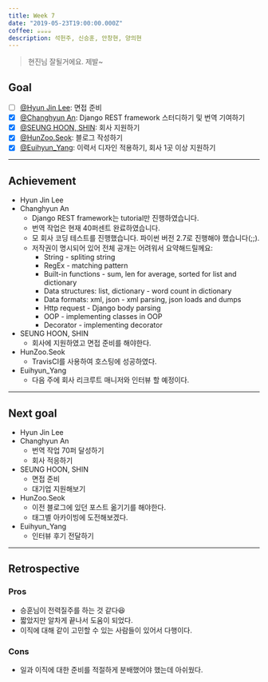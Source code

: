 ```yaml
---
title: Week 7
date: "2019-05-23T19:00:00.000Z"
coffee: ☕️️️️️️☕️☕️☕️
description: 석헌주, 신승훈, 안창현, 양의현
---
```


> 현진님 잘될거에요. 제발~

## Goal

- [ ] [@Hyun Jin Lee](https://github.com/HyunTruth): 면접 준비
- [x] [@Changhyun An](https://github.com/achooan): Django REST framework 스터디하기 및 번역 기여하기
- [x] [@SEUNG HOON, SHIN](https://github.com/newinh): 회사 지원하기
- [x] [@HunZoo.Seok](https://github.com/zooozoo): 블로그 작성하기
- [x] [@Euihyun_Yang](https://github.com/noahluftyang): 이력서 디자인 적용하기, 회사 1곳 이상 지원하기

---

## Achievement

- Hyun Jin Lee
- Changhyun An
  - Django REST framework는 tutorial만 진행하였습니다.
  - 번역 작업은 현재 40퍼센트 완료하였습니다.
  - 모 회사 코딩 테스트를 진행했습니다. 파이썬 버전 2.7로 진행해야 했습니다(;;).
  - 저작권이 명시되어 있어 전체 공개는 어려워서 요약해드릴께요:
    - String - spliting string
    - RegEx - matching pattern
    - Built-in functions - sum, len for average, sorted for list and dictionary
    - Data structures: list, dictionary - word count in dictionary
    - Data formats: xml, json - xml parsing, json loads and dumps
    - Http request - Django body parsing
    - OOP - implementing classes in OOP
    - Decorator - implementing decorator
- SEUNG HOON, SHIN
  - 회사에 지원하였고 면접 준비를 해야한다.
- HunZoo.Seok
  - TravisCI를 사용하여 호스팅에 성공하였다.
- Euihyun_Yang
  - 다음 주에 회사 리크루트 매니저와 인터뷰 할 예정이다.

---

## Next goal

- Hyun Jin Lee
- Changhyun An
  - 번역 작업 70퍼 달성하기
  - 회사 적응하기
- SEUNG HOON, SHIN
  - 면접 준비
  - 대기업 지원해보기
- HunZoo.Seok
  - 이전 블로그에 있던 포스트 옮기기를 해야한다.
  - 태그별 아카이빙에 도전해보겠다.
- Euihyun_Yang
  - 인터뷰 후기 전달하기

---

## Retrospective

### Pros

- 승훈님이 전력질주를 하는 것 같다😆
- 짧았지만 알차게 끝나서 도움이 되었다.
- 이직에 대해 같이 고민할 수 있는 사람들이 있어서 다행이다.

### Cons

- 일과 이직에 대한 준비를 적절하게 분배했어야 했는데 아쉬웠다.
